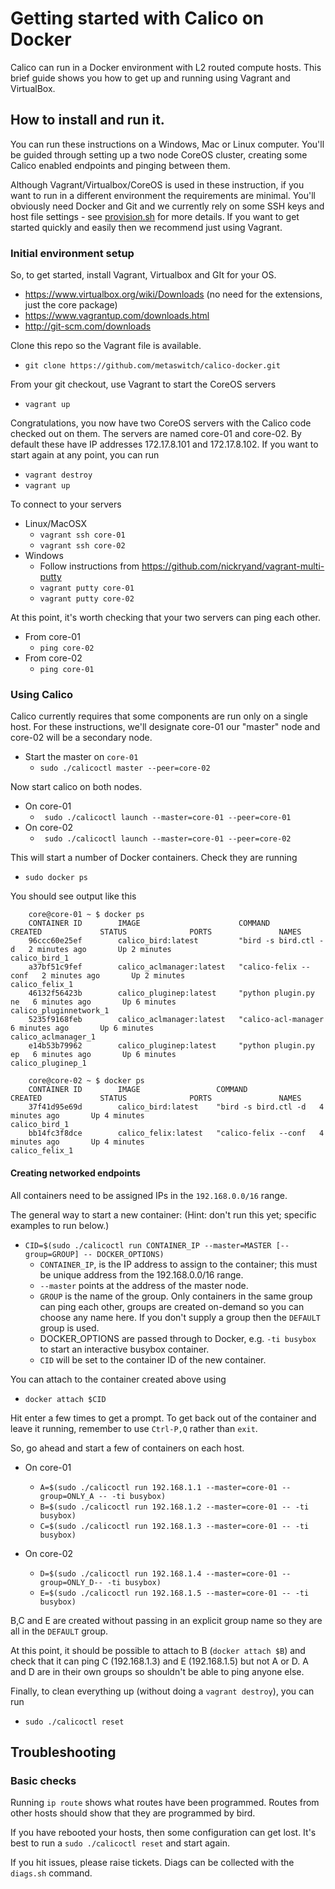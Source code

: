# Getting started with Calico on Docker

Calico can run in a Docker environment with L2 routed compute hosts. This brief guide shows you
how to get up and running using Vagrant and VirtualBox.

## How to install and run it.

You can run these instructions on a Windows, Mac or Linux computer. You'll be guided through
setting up a two node CoreOS cluster, creating some Calico enabled endpoints and pinging between them.

Although Vagrant/Virtualbox/CoreOS is used in these instruction, if you want to run in a different environment the requirements are minimal. You'll
obviously need Docker and Git and we currently rely on some SSH keys and host file settings -
see [provision.sh](https://github.com/Metaswitch/calico-docker/blob/master/provision.sh) for more details. If you want to get started quickly and easily then we recommend just
using Vagrant.


### Initial environment setup
So, to get started, install Vagrant, Virtualbox and GIt for your OS.
* https://www.virtualbox.org/wiki/Downloads (no need for the extensions, just the core package)
* https://www.vagrantup.com/downloads.html
* http://git-scm.com/downloads

Clone this repo so the Vagrant file is available.
* `git clone https://github.com/metaswitch/calico-docker.git`

From your git checkout, use Vagrant to start the CoreOS servers
* `vagrant up`

Congratulations, you now have two CoreOS servers with the Calico code checked out on them. The servers are named core-01 and core-02.  By default these have IP addresses 172.17.8.101 and 172.17.8.102. If you want to start again at any point, you can run

* `vagrant destroy`
* `vagrant up`

To connect to your servers
* Linux/MacOSX
   * `vagrant ssh core-01`
   * `vagrant ssh core-02`
* Windows
   * Follow instructions from https://github.com/nickryand/vagrant-multi-putty
   * `vagrant putty core-01`
   * `vagrant putty core-02`

At this point, it's worth checking that your two servers can ping each other.
* From core-01
   * `ping core-02`
* From core-02
   * `ping core-01`

### Using Calico
Calico currently requires that some components are run only on a single host. For these instructions, we'll designate core-01 our "master" node and core-02 will be a secondary node.

* Start the master on `core-01`
  * `sudo ./calicoctl master --peer=core-02`

Now start calico on both nodes.
* On core-01
   * ` sudo ./calicoctl launch --master=core-01 --peer=core-01`
* On core-02
   * ` sudo ./calicoctl launch --master=core-01 --peer=core-02`

This will start a number of Docker containers. Check they are running
* `sudo docker ps`

You should see output like this

```
    core@core-01 ~ $ docker ps
    CONTAINER ID        IMAGE                      COMMAND                CREATED             STATUS              PORTS               NAMES
    96ccc60e25ef        calico_bird:latest         "bird -s bird.ctl -d   2 minutes ago       Up 2 minutes                            calico_bird_1
    a37bf51c9fef        calico_aclmanager:latest   "calico-felix --conf   2 minutes ago       Up 2 minutes                            calico_felix_1
    46132f56423b        calico_pluginep:latest     "python plugin.py ne   6 minutes ago       Up 6 minutes                            calico_pluginnetwork_1
    5235f9168feb        calico_aclmanager:latest   "calico-acl-manager    6 minutes ago       Up 6 minutes                            calico_aclmanager_1
    e14b53b79962        calico_pluginep:latest     "python plugin.py ep   6 minutes ago       Up 6 minutes                            calico_pluginep_1
```
```
    core@core-02 ~ $ docker ps
    CONTAINER ID        IMAGE                 COMMAND                CREATED             STATUS              PORTS               NAMES
    37f41d95e69d        calico_bird:latest    "bird -s bird.ctl -d   4 minutes ago       Up 4 minutes                            calico_bird_1
    bb14fc3f8dce        calico_felix:latest   "calico-felix --conf   4 minutes ago       Up 4 minutes                            calico_felix_1
```

#### Creating networked endpoints
All containers need to be assigned IPs in the `192.168.0.0/16` range.

The general way to start a new container:  (Hint: don't run this yet; specific examples to run below.)
* `CID=$(sudo ./calicoctl run CONTAINER_IP --master=MASTER [--group=GROUP] -- DOCKER_OPTIONS)`
    * `CONTAINER_IP`, is the IP address to assign to the container; this must be unique address from the 192.168.0.0/16 range.
    * `--master` points at the address of the master node.
    * `GROUP` is the name of the group.  Only containers in the same group can ping each other, groups are created on-demand so you can choose any name here. If you don't supply a group then the `DEFAULT` group is used.
    * DOCKER_OPTIONS are passed through to Docker, e.g. `-ti busybox` to start an interactive busybox container.
    * `CID` will be set to the container ID of the new container.

You can attach to the container created above using
* `docker attach $CID`

Hit enter a few times to get a prompt. To get back out of the container and leave it running, remember to use `Ctrl-P,Q` rather than `exit`.

So, go ahead and start a few of containers on each host.
* On core-01
   * `A=$(sudo ./calicoctl run 192.168.1.1 --master=core-01 --group=ONLY_A -- -ti busybox)`
   * `B=$(sudo ./calicoctl run 192.168.1.2 --master=core-01 -- -ti busybox)`
   * `C=$(sudo ./calicoctl run 192.168.1.3 --master=core-01 -- -ti busybox)`

* On core-02
   * `D=$(sudo ./calicoctl run 192.168.1.4 --master=core-01 --group=ONLY_D-- -ti busybox)`
   * `E=$(sudo ./calicoctl run 192.168.1.5 --master=core-01 -- -ti busybox)`

B,C and E are created without passing in an explicit group name so they are all in the `DEFAULT` group.

At this point, it should be possible to attach to B (`docker attach $B`) and check that it can ping C (192.168.1.3) and E (192.168.1.5) but not A or D. A and D are in their own groups so shouldn't be able to ping anyone else.


Finally, to clean everything up (without doing a `vagrant destroy`), you can run
* `sudo ./calicoctl reset`

## Troubleshooting

### Basic checks
Running `ip route` shows what routes have been programmed. Routes from other hosts should show
that they are programmed by bird.

If you have rebooted your hosts, then some configuration can get lost. It's best to run a `sudo
./calicoctl reset` and start again.

If you hit issues, please raise tickets. Diags can be collected with the `diags.sh` command.

